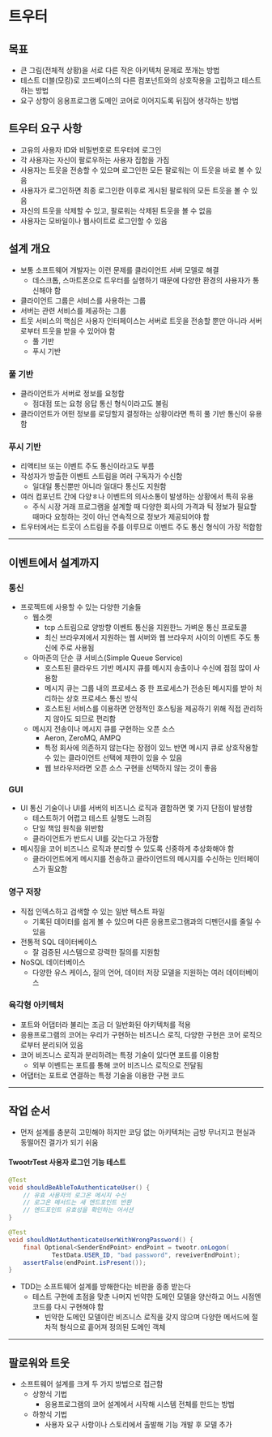 # 트우터

## 목표

- 큰 그림(전체적 상황)을 서로 다른 작은 아키텍처 문제로 쪼개는 방법
- 테스트 더블(모킹)로 코드베이스의 다른 컴포넌트와의 상호작용을 고립하고 테스트하는 방법
- 요구 상항이 응용프로그램 도메인 코어로 이어지도록 뒤집어 생각하는 방법

## 트우터 요구 사항

- 고유의 사용자 ID와 비밀번호로 트우터에 로그인
- 각 사용자는 자신이 팔로우하는 사용자 집합을 가짐
- 사용자는 트웃을 전송할 수 있으며 로그인한 모든 팔로워는 이 트웃을 바로 볼 수 있음
- 사용자가 로그인하면 최종 로그인한 이후로 게시된 팔로워의 모든 트웃을 볼 수 있음
- 자신의 트웃을 삭제할 수 있고, 팔로워는 삭제된 트웃을 볼 수 없음
- 사용자는 모바일이나 웹사이트로 로그인할 수 있음

## 설계 개요

- 보통 소프트웨어 개발자는 이런 문제를 클라이언트 서버 모델로 해결
  - 데스크톱, 스마트폰으로 트우터를 실행하기 때문에 다양한 환경의 사용자가 통신해야 함
- 클라이언트 그룹은 서비스를 사용하는 그룹
- 서버는 관련 서비스를 제공하는 그룹
- 트웃 서비스의 핵심은 사용자 인터페이스는 서버로 트웃을 전송할 뿐만 아니라 서버로부터 트웃을 받을 수 있어야 함
  - 풀 기반
  - 푸시 기반

### 풀 기반

- 클라이언트가 서버로 정보를 요청함
  - 점대점 또는 요청 응답 통신 형식이라고도 불림
- 클라이언트가 어떤 정보를 로딩할지 결정하는 상황이라면 특히 풀 기반 통신이 유용함

### 푸시 기반

- 리액티브 또는 이벤트 주도 통신이라고도 부름
- 작성자가 방출한 이벤트 스트림을 여러 구독자가 수신함
  - 일대일 통신뿐만 아니라 일대다 통신도 지원함
- 여러 컴포넌트 간에 다양ㅎ나 이벤트의 의사소통이 발생하는 상황에서 특히 유용
  - 주식 시장 거래 프로그램을 설계할 때 다양한 회사의 가격과 틱 정보가 필요할 때마다 요청하는 것이 아닌
  연속적으로 정보가 제공되어야 함
- 트우터에서는 트웃이 스트림을 주를 이루므로 이벤트 주도 통신 형식이 가장 적합함

-------------

## 이벤트에서 설계까지

### 통신

- 프로젝트에 사용할 수 있는 다양한 기술들
  - 웹소켓
    - tcp 스트림으로 양방향 이벤트 통신을 지원한느 가벼운 통신 프로토콜
    - 최신 브라우저에서 지원하는 웹 서버와 웹 브라우저 사이의 이벤트 주도 통신에 주로 사용됨
  - 아마존의 단순 큐 서비스(Simple Queue Service)
    - 호스트된 클라우드 기반 메시지 큐를 메시지 송출이나 수신에 점점 많이 사용함
    - 메시지 큐는 그룹 내의 프로세스 중 한 프로세스가 전송된 메시지를 받아 처리하는 상호 프로세스 통신 방식
    - 호스트된 서비스를 이용하면 안정적인 호스팅을 제공하기 위해 직접 관리하지 않아도 되므로 편리함
  - 메시지 전송이나 메시지 큐를 구현하는 오픈 소스
    - Aeron, ZeroMQ, AMPQ
    - 특정 회사에 의존하지 않는다는 장점이 있느 반면 메시지 큐로 상호작용할 수 있는 클라이언트 선택에 제한이 있을 수 있음
    - 웹 브라우저라면 오픈 소스 구현을 선택하지 않는 것이 좋음

### GUI

- UI 통신 기술이나 UI를 서버의 비즈니스 로직과 결합하면 몇 가지 단점이 발생함
  - 테스트하기 어렵고 테스트 실행도 느려짐
  - 단일 책임 원칙을 위반함
  - 클라이언트가 반드시 UI를 갖는다고 가정함
- 메시징을 코어 비즈니스 로직과 분리할 수 있도록 신중하게 추상화해야 함
  - 클라이언트에게 메시지를 전송하고 클라이언트의 메시지를 수신하는 인터페이스가 필요함

### 영구 저장

- 직접 인덱스하고 검색할 수 있는 일반 텍스트 파일
  - 기록된 데이터를 쉽게 볼 수 있으며 다른 응용프로그램과의 디펜던시를 줄일 수 있음
- 전통적 SQL 데이터베이스
  - 잘 검증된 시스템으로 강력한 질의를 지원함
- NoSQL 데이터베이스
  - 다양한 유스 케이스, 질의 언어, 데이터 저장 모델을 지원하는 여러 데이터베이스

### 육각형 아키텍처

- 포트와 어댑터라 불리는 조금 더 일반화된 아키텍처를 적용
- 응용프로그램의 코어는 우리가 구현하는 비즈니스 로직, 다양한 구현은 코어 로직으로부터 분리되어 있음
- 코어 비즈니스 로직과 분리하려는 특정 기술이 있다면 포트를 이용함
  - 외부 이벤트는 포트를 통해 코어 비즈니스 로직으로 전달됨
- 어댑터는 포트로 연결하는 특정 기술을 이용한 구현 코드

-------------

## 작업 순서

- 먼저 설계를 충분히 고민해야 하지만 코딩 없는 아키텍처는 금방 무너지고 현실과 동떨어진 결가가 되기 쉬움

#### TwootrTest 사용자 로그인 기능 테스트

```java
@Test
void shouldBeAbleToAuthenticateUser() {
    // 유효 사용자의 로그온 메시지 수신
    // 로그온 메서드는 새 엔드포인트 반환
    // 엔드포인트 유효성을 확인하는 어서션
}
```

```java
@Test
void shouldNotAuthenticateUserWithWrongPassword() {
    final Optional<SenderEndPoint> endPoint = twootr.onLogon(
            TestData.USER_ID, "bad password", reveiverEndPoint);
    assertFalse(endPoint.isPresent());
}
```

- TDD는 소프트웨어 설계를 방해한다는 비판을 종종 받는다
  - 테스트 구현에 초점을 맞춘 나머지 빈약한 도메인 모델을 양산하고 어느 시점엔 코드를 다시 구현해야 함
    - 빈약한 도메인 모델이란 비즈니스 로직을 갖지 않으며 다양한 메서드에 절차적 형식으로 흩어져 정의된 도메인 객체

----------

## 팔로워와 트웃

- 소프트웨어 설계를 크게 두 가지 방법으로 접근함
  - 상향식 기법
    - 응용프로그램의 코어 설계에서 시작해 시스템 전체를 만드는 방법
  - 하향식 기법
    - 사용자 요구 사항이나 스토리에서 출발해 기능 개발 후 모델 추가
